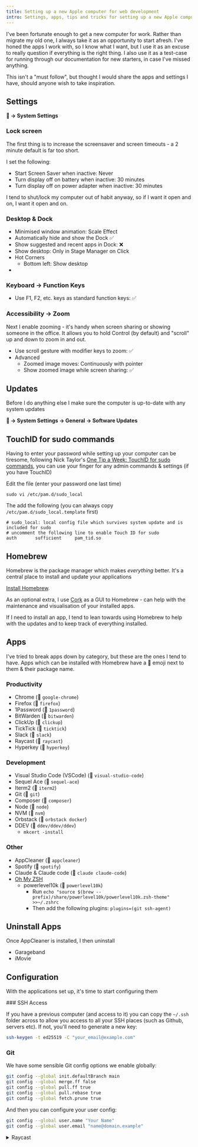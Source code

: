 ```yaml
---
title: Setting up a new Apple computer for web development
intro: Settings, apps, tips and tricks for setting up a new Apple computer for web development
---
```


I've been fortunate enough to get a new computer for work. Rather than migrate my old one, I always take it as an opportunity to start afresh. I've honed the apps I work with, so I know what I want, but I use it as an excuse to really question if everything is the right thing. I also use it as a test-case for running through our documentation for new starters, in case I've missed anything.

This isn't a "must follow", but thought I would share the apps and settings I have, should anyone wish to take inspiration.

## Settings

**🍎 -> System Settings**

### Lock screen

The first thing is to increase the screensaver and screen timeouts - a 2 minute default is far too short.

I set the following:

- Start Screen Saver when inactive: Never
- Turn display off on battery when inactive: 30 minutes
- Turn display off on power adapter when inactive: 30 minutes

I tend to shut/lock my computer out of habit anyway, so if I want it open and on, I want it open and on.

### Desktop & Dock

- Minimised window animation: Scale Effect
- Automatically hide and show the Dock ✅
- Show suggested and recent apps in Dock: ❌
- Show desktop: Only in Stage Manager on Click
- Hot Corners
  - Bottom left: Show desktop
-

### Keyboard -> Function Keys

- Use F1, F2, etc. keys as standard function keys: ✅

### Accessibility -> Zoom

Next I enable zooming - it's handy when screen sharing or showing someone in the office. It allows you to hold Control (by default) and "scroll" up and down to zoom in and out.

- Use scroll gesture with modifier keys to zoom: ✅
- Advanced
  - Zoomed image moves: Continuously with pointer
  - Show zoomed image while screen sharing: ✅

## Updates

Before I do anything else I make sure the computer is up-to-date with any system updates

**🍎 -> System Settings -> General -> Software Updates**

## TouchID for sudo commands

Having to enter your password while setting up your computer can be tiresome, following Nick Taylor's [One Tip a Week: TouchID for sudo commands](https://one-tip-a-week.beehiiv.com/p/one-tip-a-week-touchid-for-sudo-commands), you can use your finger for any admin commands & settings (if you have TouchID)

Edit the file (enter your password one last time)

```
sudo vi /etc/pam.d/sudo_local
```

The add the following (you can always copy `/etc/pam.d/sudo_local.template` first)

```
# sudo_local: local config file which survives system update and is included for sudo
# uncomment the following line to enable Touch ID for sudo
auth       sufficient     pam_tid.so
```

## Homebrew

Homebrew is the package manager which makes _everything_ better. It's a central place to install and update your applications

[Install Homebrew](https://brew.sh/).

As an optional extra, I use [Cork](https://corkmac.app/) as a GUI to Homebrew - can help with the maintenance and visualisation of your installed apps.

If I need to install an app, I tend to lean towards using Homebrew to help with the updates and to keep track of everything installed.

## Apps

I've tried to break apps down by category, but these are the ones I tend to have. Apps which can be installed with Homebrew have a 🍺 emoji next to them & their package name.

### Productivity

- Chrome (🍺 `google-chrome`)
- Firefox (🍺 `firefox`)
- 1Password (🍺 `1password`)
- BitWarden (🍺 `bitwarden`)
- ClickUp (🍺 `clickup`)
- TickTick (🍺 `ticktick`)
- Slack (🍺 `slack`)
- Raycast (🍺 `raycast`)
- Hyperkey (🍺 `hyperkey`)

### Development

- Visual Studio Code (VSCode) (🍺 `visual-studio-code`)
- Sequel Ace (🍺 `sequel-ace`)
- Iterm2 (🍺 `iterm2`)
- Git (🍺 `git`)
- Composer  (🍺 `composer`)
- Node (🍺 `node`)
- NVM (🍺 `nvm`)
- Orbstack (🍺 `orbstack docker`)
- DDEV (🍺 `ddev/ddev/ddev`)
  - `mkcert -install`

### Other

- AppCleaner (🍺 `appcleaner`)
- Spotify (🍺 `spotify`)
- Claude & Claude code (🍺 `claude claude-code`)
- [Oh My ZSH](https://ohmyz.sh/)
  - powerlevel10k (🍺 `powerlevel10k`)
    - Run `echo "source $(brew --prefix)/share/powerlevel10k/powerlevel10k.zsh-theme" >>~/.zshrc`
    - Then add the following plugins: `plugins=(git ssh-agent)`

## Uninstall Apps

Once AppCleaner is installed, I then uninstall

- Garageband
- iMovie

## Configuration

With the applications set up, it's time to start configuring them

### SSH Access

If you have a previous computer (and access to it) you can copy the `~/.ssh` folder across to allow you access to all your SSH places (such as Github, servers etc). If not, you'll need to generate a new key:

```bash
ssh-keygen -t ed25519 -C "your_email@example.com"
```

### Git

We have some sensible Git config options we enable globally:

```bash
git config --global init.defaultBranch main
git config --global merge.ff false
git config --global pull.ff true
git config --global pull.rebase true
git config --global fetch.prune true
```

And then you can configure your user config:

```bash
git config --global user.name "Your Name"
git config --global user.email "name@domain.example"
```

<details>

<summary>Raycast</summary>

I use RayCast as a Spotlight replacement. To do so, I disable Spotlight:

**🍎 -> System Settings**

- Spotlight
  - Disable everything
  - Search Privacy
    - Click +
    - Select the root hard drive
- Keyboard
  - Keyboard Shortcuts
    - Spotlight
      - Uncheck everything


Open RayCast and it will run through an onboarding:

- Set the Hotkey as ⌘ + Space (what Spotlight was)
- Grant access to
  - Calendar
  - Files
  - Accessibility

Once completed, open the settings & go to extensions. This is where it really pays off to have Hyperkey installed as you can set shortcuts for apps.

E.g, for me, I have `Caps Lock + E` to open ITerm and `Caps Lock + C` to open the Clipboard history. Things to look at

- Clipboard history
- Window Management
- [Auto-join Meetings](https://one-tip-a-week.beehiiv.com/p/one-tip-a-week-raycast-s-auto-join-for-meetings)

</details>
